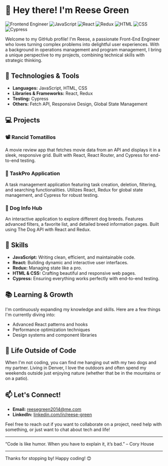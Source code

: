 # 👋 Hey there! I'm Reese Green

![Frontend Engineer](https://img.shields.io/badge/Frontend_Engineer-%E2%9C%85-green)
![JavaScript](https://img.shields.io/badge/JavaScript-%E2%9C%85-yellow)
![React](https://img.shields.io/badge/React-%E2%9C%85-blue)
![Redux](https://img.shields.io/badge/Redux-%E2%9C%85-purple)
![HTML](https://img.shields.io/badge/HTML-%E2%9C%85-orange)
![CSS](https://img.shields.io/badge/CSS-%E2%9C%85-blue)
![Cypress](https://img.shields.io/badge/Cypress-%E2%9C%85-lightgrey)

Welcome to my GitHub profile! I'm Reese, a passionate Front-End Engineer who loves turning complex problems into delightful user experiences. With a background in operations management and program management, I bring a unique perspective to my projects, combining technical skills with strategic thinking.

## 🚀 Technologies & Tools

- **Languages:** JavaScript, HTML, CSS
- **Libraries & Frameworks:** React, Redux
- **Testing:** Cypress
- **Others:** Fetch API, Responsive Design, Global State Management

## 💻 Projects

### 📽️ Rancid Tomatillos
A movie review app that fetches movie data from an API and displays it in a sleek, responsive grid. Built with React, React Router, and Cypress for end-to-end testing.

### 📝 TaskPro Application
A task management application featuring task creation, deletion, filtering, and searching functionalities. Utilizes React, Redux for global state management, and Cypress for robust testing.

### 🐶 Dog Info Hub
An interactive application to explore different dog breeds. Features advanced filters, a favorite list, and detailed breed information pages. Built using The Dog API with React and Redux.

## 🌟 Skills

- **JavaScript:** Writing clean, efficient, and maintainable code.
- **React:** Building dynamic and interactive user interfaces.
- **Redux:** Managing state like a pro.
- **HTML & CSS:** Crafting beautiful and responsive web pages.
- **Cypress:** Ensuring everything works perfectly with end-to-end testing.

## 📚 Learning & Growth

I'm continuously expanding my knowledge and skills. Here are a few things I'm currently diving into:

- Advanced React patterns and hooks
- Performance optimization techniques
- Design systems and component libraries

## 🌳 Life Outside of Code

When I'm not coding, you can find me hanging out with my two dogs and my partner. Living in Denver, I love the outdoors and often spend my weekends outside just enjoying nature (whether that be in the mountains or on a patio).

## 📫 Let's Connect!

- **Email:** reesegreen2014@me.com
- **LinkedIn:** [linkedin.com/in/reese-green](https://www.linkedin.com/in/reese-green/)

Feel free to reach out if you want to collaborate on a project, need help with something, or just want to chat about tech and life!

---

“Code is like humor. When you have to explain it, it’s bad.” – Cory House

---

Thanks for stopping by! Happy coding! 😊
